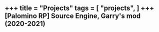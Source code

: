 +++
title = "Projects"
tags = [
    "projects",
]
+++
**[Palomino RP] Source Engine, Garry's mod (2020-2021)**
- 

